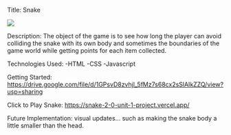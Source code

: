 Title: Snake

<img src='https://i.imgur.com/K3C9aMt.png'>

Description: 
The object of the game is to see how long the player can avoid colliding the snake with its own body and sometimes the boundaries of the game world while getting points for each item collected.

Technologies Used: 
-HTML
-CSS
-Javascript

Getting Started: https://drive.google.com/file/d/1GPsvD8zvhjl_5fMz7s68cx2sSlAIkZZQ/view?usp=sharing

Click to Play Snake: https://snake-2-0-unit-1-project.vercel.app/

Future Implementation: visual updates... such as making the snake body a little smaller than the head.